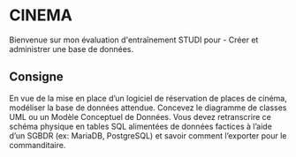 # CINEMA

Bienvenue sur mon évaluation d'entraînement STUDI pour - Créer et administrer une base de données.

## Consigne

En vue de la mise en place d’un logiciel de réservation de places de cinéma, modéliser la base de données attendue. Concevez le diagramme de classes UML ou un Modèle Conceptuel de Données. Vous devez retranscrire ce schéma physique en tables SQL alimentées de données factices à l’aide d’un SGBDR (ex: MariaDB, PostgreSQL) et savoir comment l’exporter pour le commanditaire.
